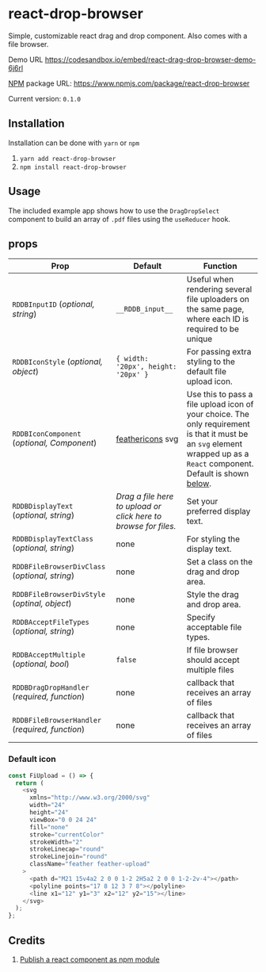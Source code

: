 # react-drop-browser

Simple, customizable react drag and drop component. Also comes with a file browser.

Demo URL <https://codesandbox.io/embed/react-drag-drop-browser-demo-6j6rl>

[NPM](https://www.npmjs.com/) package URL: <https://www.npmjs.com/package/react-drop-browser>

Current version: `0.1.0`

## Installation

Installation can be done with `yarn` or `npm`

1. `yarn add react-drop-browser`
1. `npm install react-drop-browser`

## Usage

The included example app shows how to use the `DragDropSelect` component to build an array of `.pdf` files using the `useReducer` hook.

## props

|       Prop       |       Default    |     Function     |
| ---------------- | ---------------- | ---------------- |
|`RDDBInputID` (*optional, string*) | `__RDDB_input__` | Useful when rendering several file uploaders on the same page, where each ID is required to be unique|
|`RDDBIconStyle` (*optional, object*) | `{ width: '20px', height: '20px' }` | For passing extra styling to the default file upload icon. |
| `RDDBIconComponent` (*optional, Component*) | [feathericons](https://feathericons.com/) svg | Use this to pass a file upload icon of your choice. The only requirement is that it must be an `svg` element wrapped up as a `React` component. Default is shown [below](#default-icon). |
| `RDDBDisplayText` (*optional, string*) | *Drag a file here to upload or click here to browse for files.* | Set your preferred display text.|
| `RDDBDisplayTextClass` (*optional, string*) | none | For styling the display text. |
| `RDDBFileBrowserDivClass` (*optional, string*) | none | Set a class on the drag and drop area. |
| `RDDBFileBrowserDivStyle` (*optinal, object*) | none | Style the drag and drop area.
| `RDDBAcceptFileTypes` (*optional, string*) | none | Specify acceptable file types. |
| `RDDBAcceptMultiple` (*optional, bool*) | `false` | If file browser should accept multiple files |
| `RDDBDragDropHandler` (*required, function*) | none | callback that receives an array of files |
| `RDDBFileBrowserHandler` (*required, function*) | none | callback that receives an array of files |

### Default icon

```javascript
const FiUpload = () => {
  return (
    <svg
      xmlns="http://www.w3.org/2000/svg"
      width="24"
      height="24"
      viewBox="0 0 24 24"
      fill="none"
      stroke="currentColor"
      strokeWidth="2"
      strokeLinecap="round"
      strokeLinejoin="round"
      className="feather feather-upload"
    >
      <path d="M21 15v4a2 2 0 0 1-2 2H5a2 2 0 0 1-2-2v-4"></path>
      <polyline points="17 8 12 3 7 8"></polyline>
      <line x1="12" y1="3" x2="12" y2="15"></line>
    </svg>
  );
};
```

## Credits

1. [Publish a react component as npm module](https://parastudios.de/create-a-react-component-as-npm-module/)
